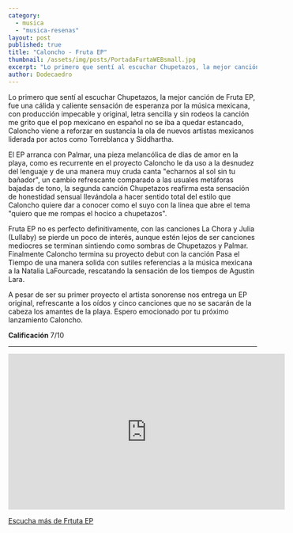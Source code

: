 ```yaml
---
category: 
  - musica
  - "musica-resenas"
layout: post
published: true
title: "Caloncho - Fruta EP"
thumbnail: /assets/img/posts/PortadaFurtaWEBsmall.jpg
excerpt: "Lo primero que sentí al escuchar Chupetazos, la mejor canción de Fruta EP, fue una cálida y caliente sensación de esperanza por la música mexicana"
author: Dodecaedro
---
```


Lo primero que sentí al escuchar Chupetazos, la mejor canción de Fruta EP, fue una cálida y caliente sensación de esperanza por la música mexicana, con producción impecable y original, letra sencilla y sin rodeos la canción me grito que el pop mexicano en español no se iba a quedar estancado, Caloncho viene a reforzar en sustancia la ola de nuevos artistas mexicanos liderada por actos como Torreblanca y Siddhartha.

El EP arranca con  Palmar, una pieza melancólica de dias de amor en la playa, como es recurrente en el proyecto Caloncho le da uso a la desnudez del lenguaje y de una manera muy cruda canta "echarnos al sol sin tu bañador", un cambio refrescante comparado a las usuales metáforas bajadas de tono, la segunda canción Chupetazos reafirma esta sensación de honestidad sensual llevándola a hacer sentido total del estilo que Caloncho quiere dar a conocer como el suyo con la linea que abre el tema "quiero que me rompas el hocico a chupetazos".

Fruta EP no es perfecto definitivamente, con las canciones La Chora y Julia (Lullaby) se pierde un poco de interés, aunque estén lejos de ser canciones mediocres se terminan sintiendo como sombras de Chupetazos y Palmar. Finalmente Caloncho termina su proyecto debut con la canción Pasa el Tiempo de una manera solida con sutiles referencias a la música mexicana a la Natalia LaFourcade, rescatando la sensación de los tiempos de Agustín Lara.

A pesar de ser su primer proyecto el artista sonorense nos entrega un EP original, refrescante a los oídos y cinco canciones que no se sacarán de la cabeza los amantes de la playa. Espero emocionado por tu próximo lanzamiento Caloncho.

**Calificación** 7/10

<hr>

<iframe width="560" height="315" src="https://www.youtube.com/embed/IY1rg7712Hc" frameborder="0" allowfullscreen></iframe>

[Escucha más de Frtuta EP](http://caloncho.mx/index/)